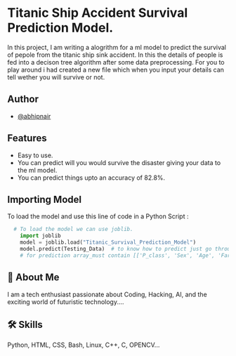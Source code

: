 
# Titanic Ship Accident Survival Prediction Model. 

In this project, I am writing a alogrithm for a ml model to predict the survival of pepole from the titanic ship sink accident. In this the details of people is fed into a decison tree algorithm after some data preprocessing. For you to play around i had created a new file which when you input your details can tell wether you will survive or not. 



## Author

- [@abhipnair](https://github.com/abhipnair)


## Features

- Easy to use.
- You can predict will you would survive the disaster giving your data to the ml model. 
- You can predict things upto an accuracy of 82.8%. 


## Importing Model


To load the model and use this line of code in a Python Script :

```python
  # To load the model we can use joblib.
    import joblib
    model = joblib.load("Titanic_Survival_Prediction_Model")
    model.predict(Testing_Data)  # to know how to predict just go through the code
    # for prediction array_must contain [['P_class', 'Sex', 'Age', 'Fare']]

```


## 🚀 About Me
I am a tech enthusiast passionate about Coding, Hacking, AI, and the exciting world of futuristic technology....


## 🛠 Skills
Python, HTML, CSS, Bash, Linux, C++, C, OPENCV...
